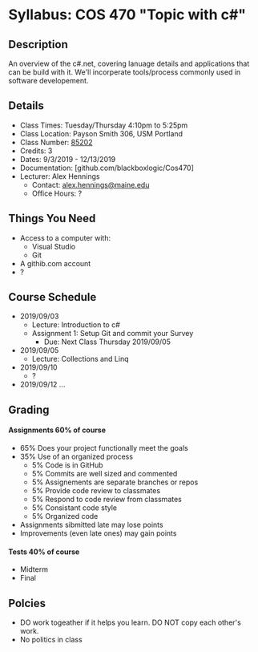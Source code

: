 # Syllabus: COS 470 "Topic with c#"
## Description
An overview of the c#.net, covering lanuage details and applications that can be build with it. We'll incorperate tools/process commonly used in software developement.

## Details
* Class Times: Tuesday/Thursday 4:10pm to 5:25pm
* Class Location: Payson Smith 306, USM Portland
* Class Number: [85202](https://usm.maine.edu/courses?keywords=470&term=2010&career=1&subject=COS&coursenumber=All&meetingstarttime_1=&meetingendtime=&meetingstarttime=All&location=All&startdatedate%5Bdate%5D=&enddatedate%5Bdate%5D=&enrollmentstatus=1)
* Credits: 3
* Dates: 9/3/2019 - 12/13/2019
* Documentation: [github.com/blackboxlogic/Cos470]
* Lecturer: Alex Hennings
  * Contact: alex.hennings@maine.edu
  * Office Hours: ?

## Things You Need
* Access to a computer with:
  * Visual Studio
  * Git
* A githib.com account
* ?

## Course Schedule
* 2019/09/03
  * Lecture: Introduction to c#
  * Assignment 1: Setup Git and commit your Survey
    * Due: Next Class Thursday 2019/09/05
* 2019/09/05
  * Lecture: Collections and Linq
* 2019/09/10
  * ?
* 2019/09/12
...

## Grading
#### Assignments 60% of course
* 65% Does your project functionally meet the goals
* 35% Use of an organized process
  * 5% Code is in GitHub
  * 5% Commits are well sized and commented
  * 5% Assignements are separate branches or repos
  * 5% Provide code review to classmates
  * 5% Respond to code review from classmates
  * 5% Consistant code style
  * 5% Organized code
* Assignments sibmitted late may lose points
* Improvements (even late ones) may gain points

#### Tests 40% of course
* Midterm
* Final

## Polcies
* DO work togeather if it helps you learn. DO NOT copy each other's work.
* No politics in class